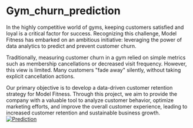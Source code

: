 # Gym_churn_prediction

In the highly competitive world of gyms, keeping customers satisfied and loyal is a critical factor for success. Recognizing this challenge, Model Fitness has embarked on an ambitious initiative: leveraging the power of data analytics to predict and prevent customer churn.

Traditionally, measuring customer churn in a gym relied on simple metrics such as membership cancellations or decreased visit frequency. However, this view is limited. Many customers "fade away" silently, without taking explicit cancellation actions.

Our primary objective is to develop a data-driven customer retention strategy for Model Fitness. Through this project, we aim to provide the company with a valuable tool to analyze customer behavior, optimize marketing efforts, and improve the overall customer experience, leading to increased customer retention and sustainable business growth.
[![Prediction](https://graduate.northeastern.edu/resources/wp-content/uploads/sites/4/2020/06/iStock-1221293664-1-1-1.jpg "Prediction")](http://https://graduate.northeastern.edu/resources/wp-content/uploads/sites/4/2020/06/iStock-1221293664-1-1-1.jpg "Prediction")

